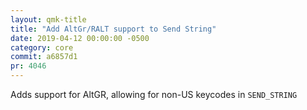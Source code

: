 ```yaml
---
layout: qmk-title
title: "Add AltGr/RALT support to Send String"
date: 2019-04-12 00:00:00 -0500
category: core
commit: a6857d1 
pr: 4046
---
```


Adds support for AltGR, allowing for non-US keycodes in `SEND_STRING`